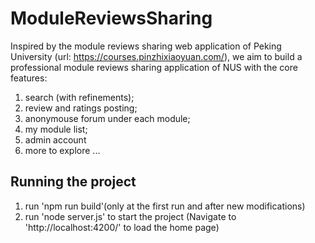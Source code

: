 # ModuleReviewsSharing

Inspired by the module reviews sharing web application of Peking University (url: https://courses.pinzhixiaoyuan.com/), we aim to build a professional module reviews sharing application of NUS with the core features: 
1. search (with refinements); 
2. review and ratings posting; 
3. anonymouse forum under each module; 
4. my module list; 
5. admin account
6. more to explore ...

## Running the project

1. run 'npm run build'(only at the first run and after new modifications)
2. run 'node server.js' to start the project (Navigate to 'http://localhost:4200/' to load the home page)
